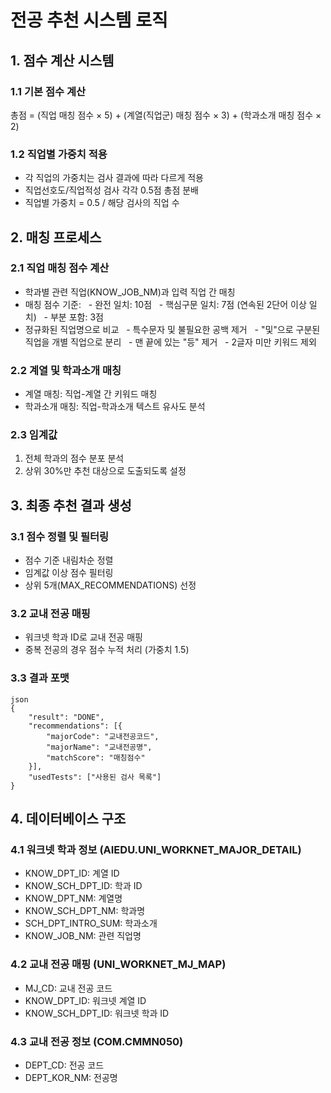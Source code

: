 # 전공 추천 시스템 로직

## 1. 점수 계산 시스템

### 1.1 기본 점수 계산
총점 = (직업 매칭 점수 × 5) + (계열(직업군) 매칭 점수 × 3) + (학과소개 매칭 점수 × 2)

### 1.2 직업별 가중치 적용
- 각 직업의 가중치는 검사 결과에 따라 다르게 적용
- 직업선호도/직업적성 검사 각각 0.5점 총점 분배
- 직업별 가중치 = 0.5 / 해당 검사의 직업 수

## 2. 매칭 프로세스

### 2.1 직업 매칭 점수 계산

- 학과별 관련 직업(KNOW_JOB_NM)과 입력 직업 간 매칭
- 매칭 점수 기준:
  - 완전 일치: 10점
  - 핵심구문 일치: 7점 (연속된 2단어 이상 일치)
  - 부분 포함: 3점
- 정규화된 직업명으로 비교
  - 특수문자 및 불필요한 공백 제거
  - "및"으로 구분된 직업을 개별 직업으로 분리
  - 맨 끝에 있는 "등" 제거
  - 2글자 미만 키워드 제외

### 2.2 계열 및 학과소개 매칭
- 계열 매칭: 직업-계열 간 키워드 매칭
- 학과소개 매칭: 직업-학과소개 텍스트 유사도 분석

### 2.3 임계값
1. 전체 학과의 점수 분포 분석
2. 상위 30%만 추천 대상으로 도출되도록 설정

## 3. 최종 추천 결과 생성

### 3.1 점수 정렬 및 필터링
- 점수 기준 내림차순 정렬
- 임계값 이상 점수 필터링
- 상위 5개(MAX_RECOMMENDATIONS) 선정

### 3.2 교내 전공 매핑
- 워크넷 학과 ID로 교내 전공 매핑
- 중복 전공의 경우 점수 누적 처리 (가중치 1.5)

### 3.3 결과 포맷
```
json
{
	"result": "DONE",
	"recommendations": [{
		"majorCode": "교내전공코드",
		"majorName": "교내전공명",
		"matchScore": "매칭점수"
	}],
	"usedTests": ["사용된 검사 목록"]
}
```

## 4. 데이터베이스 구조

### 4.1 워크넷 학과 정보 (AIEDU.UNI_WORKNET_MAJOR_DETAIL)
- KNOW_DPT_ID: 계열 ID
- KNOW_SCH_DPT_ID: 학과 ID
- KNOW_DPT_NM: 계열명
- KNOW_SCH_DPT_NM: 학과명
- SCH_DPT_INTRO_SUM: 학과소개
- KNOW_JOB_NM: 관련 직업명

### 4.2 교내 전공 매핑 (UNI_WORKNET_MJ_MAP)
- MJ_CD: 교내 전공 코드
- KNOW_DPT_ID: 워크넷 계열 ID
- KNOW_SCH_DPT_ID: 워크넷 학과 ID

### 4.3 교내 전공 정보 (COM.CMMN050)
- DEPT_CD: 전공 코드
- DEPT_KOR_NM: 전공명